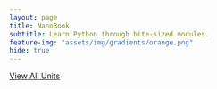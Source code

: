 ```yaml
---
layout: page
title: NanoBook
subtitle: Learn Python through bite-sized modules.
feature-img: "assets/img/gradients/orange.png"
hide: true
---
```


<a class="button" href="{{ site.baseurl }}/units">View All Units</a>
